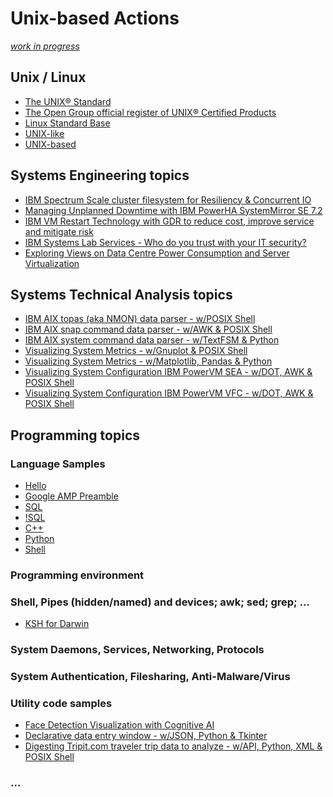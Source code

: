 # Unix-based Actions
<i>[work in progress](https://realbjornroden.github.io)</i>

## Unix / Linux
* [The UNIX® Standard](https://www.opengroup.org/membership/forums/platform/unix)
* [The Open Group official register of UNIX&reg; Certified Products](https://www.opengroup.org/openbrand/register/)
* [Linux Standard Base](https://refspecs.linuxfoundation.org/lsb.shtml)
* [UNIX-like](https://en.wikipedia.org/wiki/Unix-like)
* [UNIX-based](https://developer.apple.com/library/archive/documentation/MacOSX/Conceptual/OSX_Technology_Overview/SystemTechnology/SystemTechnology.html)

## Systems Engineering topics
* [IBM Spectrum Scale cluster filesystem for Resiliency & Concurrent IO](https://www.ibm.com/support/pages/ibm-spectrum-scale-cluster-filesystem-resiliency-concurrent-io)
* [Managing Unplanned Downtime with IBM PowerHA SystemMirror SE 7.2](https://www.ibm.com/support/pages/managing-unplanned-downtime-ibm-powerha-systemmirror-se-72)
* [IBM VM Restart Technology with GDR to reduce cost, improve service and mitigate risk](https://www.ibm.com/support/pages/ibm-vm-restart-technology-gdr-reduce-cost-improve-service-and-mitigate-risk)
* [IBM Systems Lab Services - Who do you trust with your IT security?](https://www.ibm.com/blogs/systems/who-do-you-trust-with-your-it-security/)
* [Exploring Views on Data Centre Power Consumption and Server Virtualization](http://lup.lub.lu.se/lupStat/record/1436859)

## Systems Technical Analysis topics
* [IBM AIX topas (aka NMON) data parser - w/POSIX Shell](https://github.com/realBjornRoden/unix/blob/master/aix-unix-linux/tagsplit/README.md)
* [IBM AIX snap command data parser - w/AWK & POSIX Shell](https://github.com/realBjornRoden/unix/blob/master/aix-unix-linux/snapaix/README.md)
* [IBM AIX system command data parser - w/TextFSM & Python](https://github.com/realBjornRoden/unix/blob/master/aix-unix-linux/sysdata/README.md)
* [Visualizing System Metrics - w/Gnuplot & POSIX Shell](https://github.com/realBjornRoden/unix/tree/master/tagplot/README.md)
* [Visualizing System Metrics - w/Matplotlib, Pandas & Python](https://github.com/realBjornRoden/unix/blob/master/pandas/README.md)
* [Visualizing System Configuration IBM PowerVM SEA - w/DOT, AWK & POSIX Shell](https://github.com/realBjornRoden/unix/tree/master/parsein/sea/README.md)
* [Visualizing System Configuration IBM PowerVM VFC - w/DOT, AWK & POSIX Shell](https://github.com/realBjornRoden/unix/tree/master/parsein/vfc/README.md)

## Programming topics
### Language Samples
* [Hello](https://github.com/realBjornRoden/unix/blob/master/hello/README.md)
* [Google AMP Preamble](https://github.com/realBjornRoden/AMP/blob/master/README.md)
* [SQL](https://github.com/realBjornRoden/unix/blob/master/sql/)
* [!SQL]()
* [C++](https://github.com/realBjornRoden/unix/blob/master/c++/)
* [Python](https://github.com/realBjornRoden/unix/blob/master/python/)
* [Shell]()

### Programming environment
### Shell, Pipes (hidden/named) and devices; awk; sed; grep; ...
* [KSH for Darwin](https://realbjornroden.github.io/unix/)

### System Daemons, Services, Networking, Protocols
### System Authentication, Filesharing, Anti-Malware/Virus
### Utility code samples
* [Face Detection Visualization with Cognitive AI](https://github.com/realBjornRoden/cognition/blob/master/amp/)
* [Declarative data entry window - w/JSON, Python & Tkinter](https://github.com/realBjornRoden/unix/blob/master/gui/README.md)
* [Digesting Tripit.com traveler trip data to analyze - w/API, Python, XML & POSIX Shell](https://github.com/realBjornRoden/unix/blob/master/tripit/README.md)
### ...
